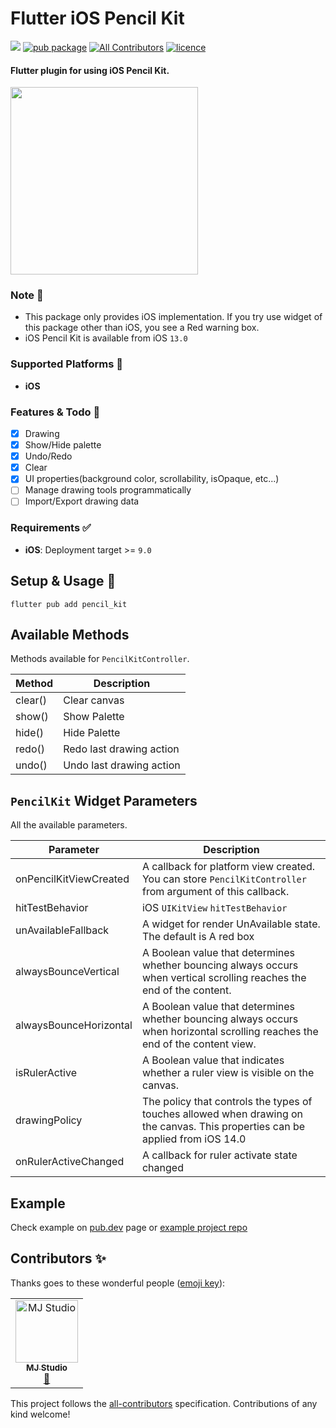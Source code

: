 # Flutter iOS Pencil Kit

[![](https://github.com/mj-studio-library/flutter-pencilkit/actions/workflows/analyze_and_test.yml/badge.svg?branch=main)](https://github.com/mj-studio-library/flutter-pencilkit)
[![pub package](https://img.shields.io/pub/v/pencil_kit.svg)](https://pub.dev/packages/pencil_kit)
[![All Contributors](https://img.shields.io/badge/all_contributors-1-blue.svg?style=flat-square)](#contributors-)
[![licence](https://img.shields.io/badge/licence-MIT-blue.svg)](https://github.com/mj-studio-library/flutter-pencilkit/blob/main/LICENSE)



#### Flutter plugin for using iOS Pencil Kit.

<img src="https://user-images.githubusercontent.com/33388801/197273399-e602b742-87bc-4e59-85fe-76b80915f448.png" width=300/>


### Note 📒
- This package only provides iOS implementation. If you try use widget of this package other than iOS, you see a Red warning box.
- iOS Pencil Kit is available from iOS `13.0`

### Supported Platforms 📱
- **iOS**

### Features & Todo 🌟

- [x] Drawing
- [x] Show/Hide palette
- [x] Undo/Redo
- [x] Clear
- [x] UI properties(background color, scrollability, isOpaque, etc...)
- [ ] Manage drawing tools programmatically
- [ ] Import/Export drawing data

### Requirements ✅
* **iOS**: Deployment target >= `9.0`

## Setup & Usage 🎉

```shell
flutter pub add pencil_kit
```

## Available Methods
Methods available for `PencilKitController`.

| Method  | Description              |
|---------|--------------------------|
| clear() | Clear canvas             |
| show()  | Show Palette             |
| hide()  | Hide Palette             |
| redo()  | Redo last drawing action |
| undo()  | Undo last drawing action |


## `PencilKit` Widget Parameters
All the available parameters.


| Parameter                     | Description                                                                                                                    |
|-------------------------------|--------------------------------------------------------------------------------------------------------------------------------|
| onPencilKitViewCreated        | A callback for platform view created. You can store `PencilKitController` from argument of this callback.                      |
| hitTestBehavior               | iOS `UIKitView` `hitTestBehavior`                                                                                              |
| unAvailableFallback           | A widget for render UnAvailable state. The default is A red box                                                                |
| alwaysBounceVertical          | A Boolean value that determines whether bouncing always occurs when vertical scrolling reaches the end of the content.         |
| alwaysBounceHorizontal        | A Boolean value that determines whether bouncing always occurs when horizontal scrolling reaches the end of the content view.  |
| isRulerActive                 | A Boolean value that indicates whether a ruler view is visible on the canvas.                                                  |
| drawingPolicy                 | The policy that controls the types of touches allowed when drawing on the canvas. This properties can be applied from iOS 14.0 |
| onRulerActiveChanged          | A callback for ruler activate state changed                                                                                    |

## Example

Check example on [pub.dev](https://pub.dev/packages/pencil_kit/example) page or [example project repo](example)


## Contributors ✨

Thanks goes to these wonderful people ([emoji key](https://allcontributors.org/docs/en/emoji-key)):

<!-- ALL-CONTRIBUTORS-LIST:START - Do not remove or modify this section -->
<!-- prettier-ignore-start -->
<!-- markdownlint-disable -->
<table>
  <tbody>
    <tr>
      <td align="center"><a href="https://www.mjstudio.net/"><img src="https://avatars.githubusercontent.com/u/33388801?v=4?s=100" width="100px;" alt="MJ Studio"/><br /><sub><b>MJ Studio</b></sub></a><br /><a href="#ideas-mym0404" title="Ideas, Planning, & Feedback">🤔</a></td>
    </tr>
  </tbody>
</table>

<!-- markdownlint-restore -->
<!-- prettier-ignore-end -->

<!-- ALL-CONTRIBUTORS-LIST:END -->

This project follows the [all-contributors](https://github.com/all-contributors/all-contributors) specification. Contributions of any kind welcome!
